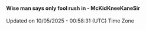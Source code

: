 #### Wise man says only fool rush in - McKidKneeKaneSir
Updated on 10/05/2025 - 00:58:31 (UTC) Time Zone
